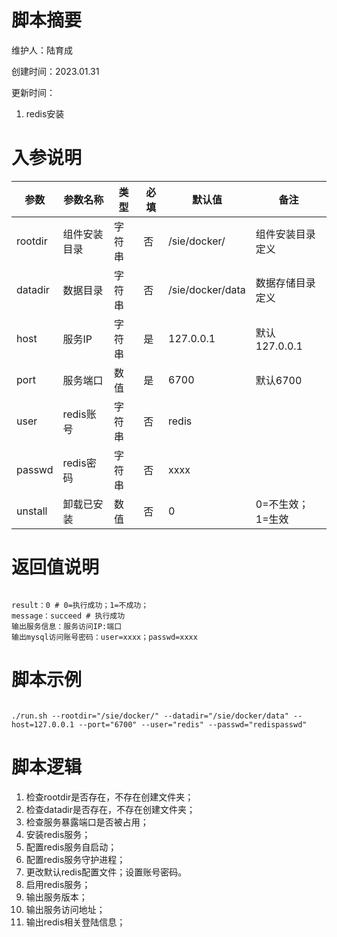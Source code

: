 # 脚本摘要

维护人：陆育成

创建时间：2023.01.31

更新时间：



1. redis安装


# 入参说明

| 参数     | 参数名称     | 类型   | 必填 | 默认值    | 备注                 |
| -------- | ------------ | ------ | ---- | --------- | -------------------- |
| rootdir     | 组件安装目录 | 字符串 | 否   | /sie/docker/ |  组件安装目录定义                    |
| datadir     | 数据目录 | 字符串 | 否   | /sie/docker/data | 数据存储目录定义 
| host     | 服务IP | 字符串 | 是   | 127.0.0.1 |    默认127.0.0.1                  |
| port     | 服务端口 | 数值 | 是   | 6700 |    默认6700               |
| user     | redis账号 | 字符串 | 否   | redis |                    |
| passwd     | redis密码 | 字符串 | 否   | xxxx |                    |
| unstall | 卸载已安装     | 数值 | 否   | 0          | 0=不生效；1=生效       |




# 返回值说明

``` shell

result：0 # 0=执行成功；1=不成功；
message：succeed # 执行成功
输出服务信息：服务访问IP:端口
输出mysql访问账号密码：user=xxxx；passwd=xxxx

```



# 脚本示例

``` shell

./run.sh --rootdir="/sie/docker/" --datadir="/sie/docker/data" --host=127.0.0.1 --port="6700" --user="redis" --passwd="redispasswd"

```



# 脚本逻辑

1. 检查rootdir是否存在，不存在创建文件夹；
2. 检查datadir是否存在，不存在创建文件夹；
3. 检查服务暴露端口是否被占用；
4. 安装redis服务；
5. 配置redis服务自启动；
6. 配置redis服务守护进程；
7. 更改默认redis配置文件；设置账号密码。
8. 启用redis服务；
9. 输出服务版本；
10. 输出服务访问地址；
11. 输出redis相关登陆信息；